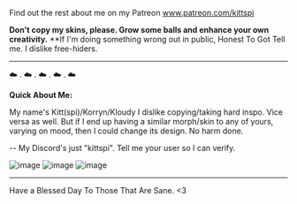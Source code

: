 Find out the rest about me on my Patreon
www.patreon.com/kittspi

**Don't copy my skins, please. Grow some balls and enhance your own creativity.**
**If I'm doing something wrong out in public, Honest To Got Tell me. I dislike free-hiders.

-----------------------------

☁️ . ☁️ . ☁️ . ☁️ . ☁️


**Quick About Me:**

My name's Kitt(spi)/Korryn/Kloudy
I dislike copying/taking hard inspo. Vice versa as well. But if I end up having a similar morph/skin to any of yours, varying on mood, then I could change its design. No harm done.


-- My Discord's just "kittspi". Tell me your user so I can verify.

![image](https://user-images.githubusercontent.com/99100034/227718875-c5e52420-1a6b-41d9-8097-76680c1e1003.png)
![image](https://user-images.githubusercontent.com/99100034/227719036-bf12601a-7c58-41b4-97ad-65db3be5e5b5.png)
![image](https://user-images.githubusercontent.com/99100034/227719399-7eb49137-3a89-4e71-a56f-a654db2a3489.png)

______________________________


Have a Blessed Day To Those That Are Sane. <3
